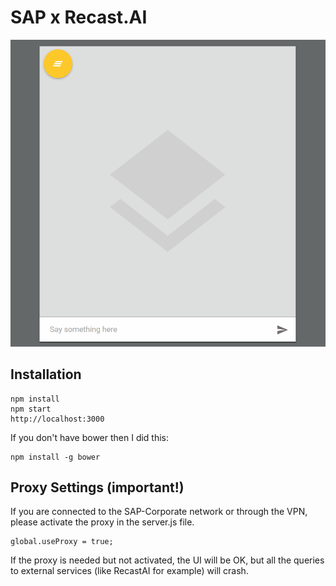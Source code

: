 # SAP x Recast.AI 

![demo](/slides/recast-sncf-bigger.gif)

## Installation

    npm install
    npm start
    http://localhost:3000

If you don't have bower then I did this: 

    npm install -g bower     

## Proxy Settings (important!)

If you are connected to the SAP-Corporate network or through the VPN, please activate the proxy in the server.js file.

    global.useProxy = true;

If the proxy is needed but not activated, the UI will be OK, but all the queries to external services (like RecastAI for example) will crash.
